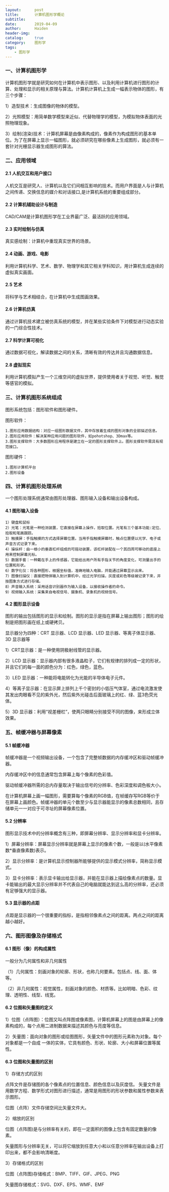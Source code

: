 ```yaml
---
layout:      post
title:       计算机图形学概论
subtitle: 
date:		 2019-04-09
author:		 Haiden
header-img:   
catalog:     true
category:    图形学
tags: 
	- 图形学
---
```


### 一、计算机图形学

计算机图形学就是研究如何在计算机中表示图形、以及利用计算机进行图形的计算、处理和显示的相关原理与算法。计算机计算机上生成一幅表示物体的图形，有三个步骤：

1）造型技术：生成图像的物体的模型。

2）光照模型：用简单数学模型来近似、代替物理学的模型，为模拟物体表面的光照物理现象。

3）绘制(渲染)技术：计算机屏幕是由像素构成的，像素作为构成图形的基本单位。为了在屏幕上显示一幅图形，就必须研究在哪些像素上生成图形，就必须有一套针对光栅显示器生成图形的算法。

### 二、应用领域

#### 2.1 人机交互和用户接口

人机交互是研究人、计算机以及它们间相互影响的技术。而用户界面是人与计算机之间传递、交换信息的媒介和对话接口,是计算机系统的重要组成部分。

#### 2.2 计算机辅助设计与制造

CAD/CAM是计算机图形学在工业界最广泛、最活跃的应用领域。

#### 2.3 实时绘制与仿真

真实感绘制：计算机中重现真实世界的场景。

#### 2.4 动画、游戏、电影

利用计算机科学、艺术、数学、物理学和其它相关学科知识，用计算机生成连续的虚拟真实画面。

#### 2.5 艺术

将科学与艺术相结合，在计算机中生成图画效果。

#### 2.6 计算机仿真

通过计算机技术建立被仿真系统的模型，并在某些实验条件下对模型进行动态实验的一门综合性技术。

#### 2.7 科学计算可视化

通过数据可视化，解读数据之间的关系，清晰有效的传达并且沟通数据信息。

#### 2.8 虚拟现实

利用计算机模拟产生一个三维空间的虚拟世界，提供使用者关于视觉、听觉、触觉等感官的模拟。

### 三、计算机图形系统组成

图形系统包括：图形软件和图形硬件。

图形软件：

```
1.图形应用数据结构：对应一组图形数据文件，其中存放着生成的图形对象的全部描述信息。
2.图形应用软件：解决某种应用问题的图形软件，如pohotshop、3Dmax等。
3.图形支撑软件：大多数图形应用程序是建立在一定的图形支撑软件上。图形支撑软件需具有规范接口。
```

图形硬件：

```
1.图形计算机平台
2.图形设备
```

### 四、计算机图形处理系统

一个图形处理系统通常由图形处理器、图形输入设备和输出设备构成。

#### 4.1 图形输入设备

```
1）键盘和鼠标
2）光笔：光笔是一种检测装置，它直接在屏幕上操作，拾取位置。光笔有三个基本功能:定位、拾取和笔画跟踪。
3）触摸屏：手指触摸的方式选择屏幕位置。当用手指触摸屏幕时，触点位置便以光学、电子或声音方式记录下来。
4）操纵杆：由一根小的垂直杠杆组成的可摇动装置，该杠杆装配在一个其四周可移动的底座上用来控制屏幕光标。
5）数据手套：一种戴在手上的传感器，它能给出用户所有手指关节的角度变化，可测量出手的位置和形状。
6）数字化仪：将各种图形，根据坐标值，准确地输入电脑，并能通过屏幕显示出来。
7）图像扫描仪：直接把物体输入到计算机中，经过光学扫描，灰度或彩色等级被记录下来，并按图象方式进行存储。
8）声音输入系统：采用话音识别器作为输入设备，以接收操作者的命令。
9）视频输入系统：采集来自电视信号、摄象机、录象机的视频信号。
```

#### 4.2 图形显示设备

图形的输出包括图形的显示和绘制。图形的显示是指在屏幕上输出图形；图形的绘制是把图形画在纸上或硬拷贝。

显示器分为四种：CRT 显示器、LCD 显示器、LED 显示器、等离子体显示器、3D 显示器等

1）CRT显示器：是一种使用阴极射线管的显示器。

2）LCD 显示器：显示器内部有很多液晶粒子，它们有规律的排列成一定的形状，并且它们的每一面的颜色分为：红色，绿色，蓝色。

3）LED 显示器：一种能将电能转化为光能的半导体电子元件。

4）等离子显示器：在显示屏上排列上千个密封的小低压气体室，通过电流激发使其发出肉眼看不见的紫外光，然后紫外光碰击后面玻璃上的红、绿、蓝3色荧光体。

5）3D 显示器：利用“视差栅栏”，使两只眼睛分别接受不同的图像，来形成立体效果。

### 五、帧缓冲器与屏幕像素

#### 5.1 帧缓冲器

帧缓冲器是一个视频输出设备，一个包含了完整帧数据的内存缓冲区和驱动帧缓冲器。

内存缓冲区中的信息通常包含屏幕上每个像素的色彩值。

驱动帧缓冲器所需的总内存量取决于输出信号的分辨率、色彩深度和调色板大小。

在计算机屏幕上画一幅图形，需要算每个像素的RGB值，在帧缓存写RGB等价于在屏幕上画颜色。帧缓冲器的单元个数至少与显示器能显示的像素总数相同，且存储单元一一对应于可寻址的屏幕像素位置。

#### 5.2 分辨率

图形显示技术中的分辨率概念有三种，即屏幕分辨率、显示分辨率和显卡分辨率。

1）屏幕分辨率：屏幕显示分辨率就是屏幕上显示的像素个数，一般是以(水平像素数*垂直像素数)表示。

2）显示分辨率：是计算机显示控制器所能够提供的显示模式分辨率，简称显示模式。

3）显卡分辨率：表示显卡输出给显示器，并能在显示器上描绘像素点的数量。显卡能输出的最大显示分辨率并不代表自己的电脑就能达到这么高的分辨率，还必须有足够强大的显示器。

#### 5.3 显示器的点距

点距是显示器的一个很重要的指标，是指相邻像素点之间的距离。两点之间的距离越小越好。

### 六、图形图像及存储格式

#### 6.1 图形（像）的构成属性

一般分为几何属性和非几何属性

（1）几何属性：刻画对象的轮廓、形状，也称几何要素。包括点、线、面、体等。

（2）非几何属性：视觉属性，刻画对象的颜色、材质等。比如明暗、色彩、纹理、透明性、线型、线宽。

#### 6.2 位图和矢量图的定义

1）位图（点阵图）：位图又叫点阵图或像素图，计算机屏幕上的图是由屏幕上的像素构成的，每个点用二进制数据来描述其颜色与亮度等信息。

2）矢量图：面向对象的图形或绘图图形，矢量文件中的图形元素称为对象。每个对象都是一个自成
一体的实体，它具有颜色、形状、轮廓、大小和屏幕位置等属性。

#### 6.3 位图和矢量图的区别

1）存储方式的区别

点阵文件是存储图的各个像素点的位置信息、颜色信息以及灰度信。
矢量文件是用数学方程、数学形式对图形进行描述，通常是用图形的形状参数和属性参数来表示图形。

位图（点阵）文件存储空间比矢量文件大。

2）缩放的区别

位图（点阵图)是与分辨率有关的，即在一定面积的图像上包含有固定数量的像素。

矢量图形与分辨率无关，可以将它缩放到任意大小和以任意分辨率在输出设备上打印出来，都不会影响清晰度。

3）存储格式的区别

位图（点阵图)存储格式：BMP、TIFF、GIF、JPEG、PNG

矢量图存储格式：SVG、DXF、EPS、WMF、EMF




